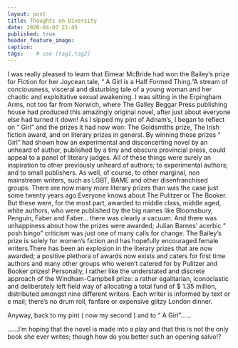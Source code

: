 ```yaml
---
layout: post
title: Thoughts on Diversity
date: 2020-04-07 21:45
published: true
header_feature_image:
caption:
tags:    # use [tag1,tag2]
---
```

I was really pleased to learn that Eimear McBride had won the  Bailey’s prize for Fiction for her Joycean tale, “ A Girl is a Half Formed Thing.”A stream of conciousness, visceral and disturbing tale of a young woman and her chaotic and exploitative sexual awakening.  I was sitting in the Erpingham Arms, not too far from Norwich, where The Galley Beggar Press publishing house had produced this amazingly original novel, after just about everyone else had turned it down!
As I sipped my pint of Adnam’s, I began to reflect on “ Girl” and the prizes it had now won: The Goldsmiths prize, The Irish fiction award, and on literary prizes in general. By winning these prizes “ Girl” had shown how an experimental and disconcerting novel by an unheard of author, published by a tiny and obscure provincial press, could appeal to a panel of literary judges. All of these things were surely an inspiration to other previously unheard of authors; to experimental authors; and to small publishers. As well, of course, to
other marginal, non mainstream writers, such as LGBT, BAME and other disenfranchised groups. There are now many more literary prizes than was the case just some twenty years ago.Everyone knows about The Pulitzer or The Booker. But these were, for the most part, awarded to middle class, middle aged, white authors, who were published by the big names like Bloomsbury, Penguin, Faber and Faber… there was clearly a vacuum. And there was unhappiness about how the prizes were awarded; Julian Barnes’ acerbic “ posh bingo” criticism was just one of many calls for change. The Bailey’s prize is solely for women’s fiction and has hopefully encouraged female writers.There has been an explosion in the literary prizes that are now awarded; a positive plethora of awards now exists and caters for first time authors and many other groups who weren’t catered for by Pulitzer and Booker prizes!
Personally, I rather like the understated and discrete approach of the Windham-Campbell prize: a rather egalitarian, iconoclastic  and deliberately left field way of allocating a total fund of $ 1.35 million, distributed amongst nine different writers. Each writer is informed by text or e mail; there’s no drum roll, fanfare or expensive glitzy London dinner.

Anyway, back to my pint ( now my second ) and to “ A Girl”……

……I’m hoping that the novel is made into a play and that this is not the only book she ever writes; though how do you better such an opening salvo!?

